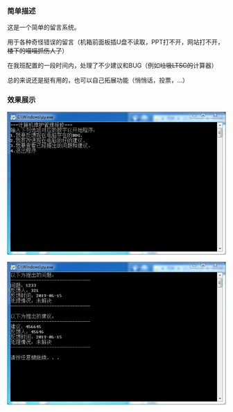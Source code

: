 ### 简单描述

这是一个简单的留言系统。

用于各种奇怪错误的留言（机箱前面板插U盘不读取，PPT打不开，网站打不开，~~楼下的喵喵抓伤人了~~）

在我班配置的一段时间内，处理了不少建议和BUG（例如~~垃圾LTSC的~~计算器）

总的来说还是挺有用的，也可以自己拓展功能（悄悄话，投票，...）

### 效果展示

![](https://github.com/YZ-HL/OtherCodes/blob/master/images/feedback1.PNG?raw=true)

![](https://github.com/YZ-HL/OtherCodes/blob/master/images/feedback2.PNG?raw=true)